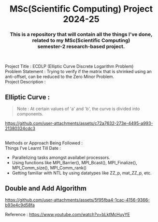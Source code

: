 <h1 align="center">MSc(Scientific Computing) Project 2024-25</h1>
<h3 align="center">This is a repository that will contain all the things I've done, related to my MSc(Scientific Computing)<br/>semester-2 research-based project.</h3>
<br/>

Project Title : ECDLP (Elliptic Curve Discrete Logarithm Problem)
<br/>Problem Statement : Trying to verify if the matrix that is shrinked using an anti-offset, can be reduced to the Zero Minor Problem. 
<br/>Project Description :
<br/>

## Elliptic Curve :

> Note : At certain values of 'a' and 'b', the curve is divided into components.

https://github.com/user-attachments/assets/c72a7632-273e-4495-a993-21380324cdc3

<br/>Methods or Approach Being Followed : 
<br/>Things I've Learnt Till Date : 
- Parallelizing tasks amongst availabel processors.<br/>
- Using functions like MPI_Barrier(), MPI_Bcast(), MPI_Finalize(), MPI_Comm_size(), MPI_Comm_rank()
- Getting familiar with NTL by using datatypes like ZZ_p, mat_ZZ_p, etc.

## Double and Add Algorithm

https://github.com/user-attachments/assets/5f95fba4-1cac-4156-9366-b93e4c9d58fa

Reference : https://www.youtube.com/watch?v=bLktMcHuyYE
